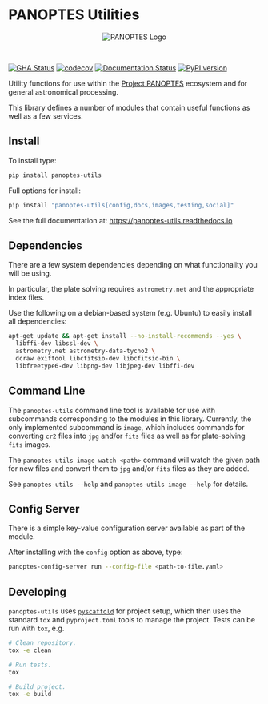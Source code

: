 PANOPTES Utilities
==================

<p align="center">
<img src="https://www.gitbook.com/cdn-cgi/image/width=256,dpr=2,height=40,fit=contain,format=auto/https%3A%2F%2F1730110767-files.gitbook.io%2F~%2Ffiles%2Fv0%2Fb%2Fgitbook-x-prod.appspot.com%2Fo%2Fspaces%252FDWxHUx4DyP5m2IEPanYp%252Flogo%252FKkSF3LQc9Zy10M3n5SQa%252F271B3C3C-4A2D-4679-884D-9892825C87E7.png%3Falt%3Dmedia%26token%3D6e7b448f-6f22-4afa-9c1c-2b3449b5f411" alt="PANOPTES Logo" />
</p>
<br>

[![GHA Status](https://img.shields.io/endpoint.svg?url=https%3A%2F%2Factions-badge.atrox.dev%2Fpanoptes%2Fpanoptes-utils%2Fbadge%3Fref%3Ddevelop&style=flat)](https://actions-badge.atrox.dev/panoptes/panoptes-utils/goto?ref=develop) [![codecov](https://codecov.io/gh/panoptes/panoptes-utils/branch/develop/graph/badge.svg)](https://codecov.io/gh/panoptes/panoptes-utils) [![Documentation Status](https://readthedocs.org/projects/panoptes-utils/badge/?version=latest)](https://panoptes-utils.readthedocs.io/en/latest/?badge=latest) [![PyPI version](https://badge.fury.io/py/panoptes-utils.svg)](https://badge.fury.io/py/panoptes-utils)

Utility functions for use within the [Project PANOPTES](https://projectpanoptes.org) ecosystem and for general
astronomical processing.

This library defines a number of modules that contain useful functions as well as a few services.

Install
-------

To install type:

```bash
pip install panoptes-utils
```

Full options for install:

```bash
pip install "panoptes-utils[config,docs,images,testing,social]"
```

See the full documentation at: https://panoptes-utils.readthedocs.io

Dependencies
------------

There are a few system dependencies depending on what functionality you will be using.

In particular, the plate solving requires `astrometry.net` and the appropriate index files.

Use the following on a debian-based system (e.g. Ubuntu) to easily install all dependencies:

```bash
apt-get update && apt-get install --no-install-recommends --yes \
  libffi-dev libssl-dev \
  astrometry.net astrometry-data-tycho2 \
  dcraw exiftool libcfitsio-dev libcfitsio-bin \
  libfreetype6-dev libpng-dev libjpeg-dev libffi-dev
```

Command Line
------------

The `panoptes-utils` command line tool is available for use with subcommands
corresponding to the modules in this library. Currently, the only implemented
subcommand is `image`, which includes commands for converting `cr2` files into
`jpg` and/or `fits` files as well as for plate-solving `fits` images.

The `panoptes-utils image watch <path>` command will watch the given path for
new files and convert them to `jpg` and/or `fits` files as they are added.

See `panoptes-utils --help` and `panoptes-utils image --help` for details.


Config Server
-------------

There is a simple key-value configuration server available as part of the module.

After installing with the `config` option as above, type:

```bash
panoptes-config-server run --config-file <path-to-file.yaml>
```

Developing
----------

`panoptes-utils` uses [`pyscaffold`](https://pyscaffold.org/en/stable/usage.html) for project setup,
which then uses the standard `tox` and `pyproject.toml` tools to manage the project. Tests can
be run with `tox`, e.g.

```bash
# Clean repository.
tox -e clean

# Run tests.
tox

# Build project.
tox -e build
```
